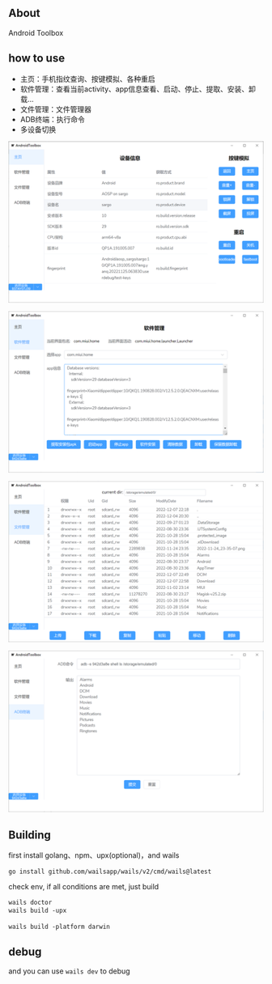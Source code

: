 ## About

Android Toolbox 

## how to use

- 主页：手机指纹查询、按键模拟、各种重启
- 软件管理：查看当前activity、app信息查看、启动、停止、提取、安装、卸载...
- 文件管理：文件管理器
- ADB终端：执行命令
- 多设备切换

![image-20221218191735448](images/image-20221218191735448.png)

![image-20221218191904316](images/image-20221218191904316.png)

![image-20221218191915011](images/image-20221218191915011.png)

![image-20221218191945775](images/image-20221218191945775.png)

## Building

first install golang、npm、upx(optional)，and wails

```
go install github.com/wailsapp/wails/v2/cmd/wails@latest
```

check env, if all conditions are met, just build

```
wails doctor
wails build -upx

wails build -platform darwin
```

## debug

and you can use `wails dev` to debug

